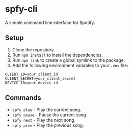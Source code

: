# spfy-cli

A simple command line interface for Spotify.

## Setup

1. Clone the repository.
2. Run `npm install` to install the dependencies.
3. Run `npm link` to create a global symlink to the package.
4. Add the following environment variables to your `.env` file:

```
CLIENT_ID=your_client_id
CLIENT_SECRET=your_client_secret
DEVICE_ID=your_device_id
```

## Commands

- `spfy play` - Play the current song.
- `spfy pause` - Pause the current song.
- `spfy next` - Play the next song.
- `spfy prev` - Play the previous song.
